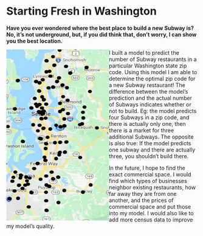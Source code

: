 # Starting Fresh in Washington

**Have you ever wondered where the best place to build a new Subway is? No, it’s not underground, but, if you did think that, don’t worry, I can show you the best location.**

<img align="left" width="270" height="450" src="subway_readme_picture.png">
<p>I built a model to predict the number of Subway restaurants in a particular Washington state zip code. Using this model I am able to determine the optimal zip code for a new Subway restaurant! The difference between the model’s prediction and the actual number of Subways indicates whether or not to build. Eg: the model predicts four Subways in a zip code, and there is actually only one, then there is a market for three additional Subways. The opposite is also true: If the model predicts one subway and there are actually three, you shouldn’t build there.</p> <p> In the future, I hope to find the exact commercial space. I would find which types of businesses neighbor existing restaurants, how far away they are from one another, and the prices of commercial space and put those into my model. I would also like to add more census data to improve my model’s quality. </p> 
